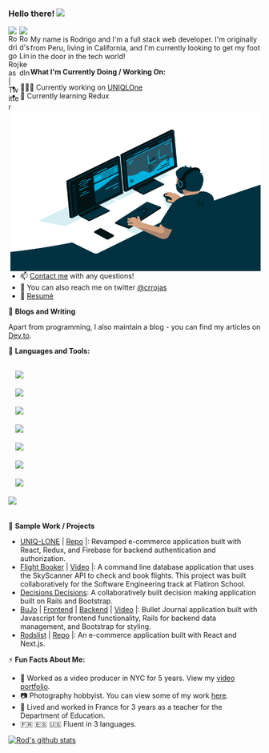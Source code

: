 <!-- create a banner that pops and place here -->
### Hello there! <img src="https://raw.githubusercontent.com/MartinHeinz/MartinHeinz/master/wave.gif" width="30px">
<a href="https://twitter.com/crrojas">
  <img align="left" alt="Rodrigo Rojas | Twitter" width="22px" src="https://raw.githubusercontent.com/peterthehan/peterthehan/master/assets/twitter.svg" />
</a>
<a href="https://www.linkedin.com/in/carlo-rodrigo-rojas">
  <img align="left" alt="Rod's LinkedIn" width="22px" src="https://raw.githubusercontent.com/peterthehan/peterthehan/master/assets/linkedin.svg" />
</a>
<br />
My name is Rodrigo and I'm a full stack web developer. I'm originally from Peru, living in California, and I'm currently looking to get my foot in the door in the tech world!
<br />
<img src="https://github.com/crrojas88/crrojas88/blob/main/code.gif" alt="gif" align="right" width="500" height="320" />

**What I'm Currently Doing / Working On:**
- 👨🏽‍💻 Currently working on [UNIQLOne](https://uniqlone-live.herokuapp.com/)
- 🌱 Currently learning Redux
- 📫 [Contact me](https://carlorodrigorojas.com/) with any questions!
- 💬 You can also reach me on twitter [@crrojas](https://twitter.com/crrojas)
- 📝 [Resumé](https://drive.google.com/file/d/1CBQMS6eEJY3wGqclOmJMwq1Nw_yE7eoG/view?usp=sharing)

📝 **Blogs and Writing**

Apart from programming, I also maintain a blog - you can find my articles on [Dev.to](https://dev.to/crrojas88).

🔧 **Languages and Tools:**

<code>
  <img src="https://img.shields.io/badge/javascript%20-%23323330.svg?&style=for-the-badge&logo=javascript&logoColor=%23F7DF1E"/>
</code>

<code>
  <img src="https://img.shields.io/badge/ruby-%23CC342D.svg?&style=for-the-badge&logo=ruby&logoColor=white"/>
</code>

<code>
  <img src="https://img.shields.io/badge/react%20-%2320232a.svg?&style=for-the-badge&logo=react&logoColor=%2361DAFB"/>
</code>

<code>
  <img src="https://img.shields.io/badge/redux%20-%23593d88.svg?&style=for-the-badge&logo=redux&logoColor=white"/>
</code>

<code>
  <img src="https://img.shields.io/badge/mysql-%2300f.svg?&style=for-the-badge&logo=mysql&logoColor=white"/>
</code>

<code>
  <img src="https://img.shields.io/badge/rails%20-%23CC0000.svg?&style=for-the-badge&logo=ruby-on-rails&logoColor=white"/>
</code>

<code>
  <img src="https://img.shields.io/badge/git%20-%23F05033.svg?&style=for-the-badge&logo=git&logoColor=white"/>
</code>

<code>
<img src="https://img.shields.io/badge/markdown-%23000000.svg?&style=for-the-badge&logo=markdown&logoColor=white"/>
</code>
<br/>

👾 **Sample Work / Projects**
<!-- placeholder text and images here for projects and highlighted work. Screen Shot of app with link to code. -->
- [UNIQ-LONE](https://uniqlone-live.herokuapp.com/) | [Repo](https://github.com/crrojas88/rod-clothing) |: Revamped e-commerce application built with React, Redux, and Firebase for backend authentication and authorization.
- [Flight Booker](https://github.com/marisayou/flight-booker) | [Video](https://www.youtube.com/watch?v=gBlhx1FjNTM&feature=youtu.be&ab_channel=CarloRodrigoRojas) |: A command line database application that uses the SkyScanner API to check and book flights. This project was built collaboratively for the Software Engineering track at Flatiron School.
- [Decisions Decisions](https://github.com/Michael-Lee-1994/DecisionsDecisions_ProjectTwo): A collaboratively built decision making application built on Rails and Bootstrap.
- [BuJo](https://github.com/crrojas88/bujo-frontend) | [Frontend](https://github.com/crrojas88/bujo-frontend) | [Backend](https://github.com/crrojas88/bujo-backend) | [Video](https://youtu.be/8iVFDpYdMHg) |: Bullet Journal application built with Javascript for frontend functionality, Rails for backend data management, and Bootstrap for styling.
- [Rodslist](https://rodslist.netlify.app/) | [Repo](https://github.com/crrojas88/e-shop/tree/master) |: An e-commerce application built with React and Next.js.


⚡ **Fun Facts About Me:**
- :movie_camera: Worked as a video producer in NYC for 5 years. View my [video portfolio](https://www.youtube.com/playlist?list=PLnKPCHIgzv3ixN2C-QxCrlNosWelrz91L).
- :camera: Photography hobbyist. You can view some of my work [here](https://www.instagram.com/crrojas).
- :book: Lived and worked in France for 3 years as a teacher for the Department of Education.
- :fr: :es: :us: Fluent in 3 languages.

[![Rod's github stats](https://github-readme-stats.vercel.app/api?username=crrojas88&show_icons=true&theme=radical)](https://github.com/anuraghazra/github-readme-stats)


<!-- ![Rodrigo's github stats](https://github-readme-stats.vercel.app/api?username=crrojas88&show_icons=true&theme=radical) -->

<!--
**crrojas88/crrojas88** is a ✨ _special_ ✨ repository because its `README.md` (this file) appears on your GitHub profile.

Here are some ideas to get you started:

- 🔭 I’m currently working on ...
- 🌱 I’m currently learning ...
- 👯 I’m looking to collaborate on ...
- 🤔 I’m looking for help with ...
- 💬 Ask me about ...
- 📫 How to reach me: ...
- 😄 Pronouns: ...
- ⚡ Fun fact: ...
-->
